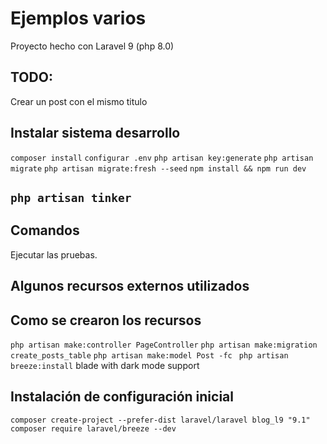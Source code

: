 # Ejemplos varios
Proyecto hecho con Laravel 9 (php 8.0)



## TODO:
Crear un post con el mismo titulo



## Instalar sistema desarrollo

``` composer install ```
``` configurar .env ```
``` php artisan key:generate ```
``` php artisan migrate ```
``` php artisan migrate:fresh --seed ```
``` npm install && npm run dev ```



## __``` php artisan tinker ```__




## Comandos

Ejecutar las pruebas.





## Algunos recursos externos utilizados



## Como se crearon los recursos
``` php artisan make:controller PageController ```
``` php artisan make:migration create_posts_table ```
``` php artisan make:model Post -fc  ```
``` php artisan breeze:install ```  blade with dark mode support



## Instalación de configuración inicial

``` composer create-project --prefer-dist laravel/laravel blog_l9 "9.1" ```
``` composer require laravel/breeze --dev ```


